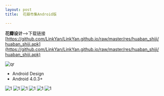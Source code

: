 ```yaml
---
layout: post
title:  花瓣市集Android版

---
```


**花瓣设计**-->下载链接
[https://github.com/LinkYan/LinkYan.github.io/raw/master/res/huaban_shiji/huaban_shiji.apk](https://github.com/LinkYan/LinkYan.github.io/raw/master/res/huaban_shiji/huaban_shiji.apk)

![qr](http://cli.im/qr/3302323?oX1OA)

- Android Design 
- Android 4.0.3+

![1](https://github.com/LinkYan/LinkYan.github.io/raw/master/res/huaban_shiji/Screenshot_2013-11-24-13-47-52.png)
![1](https://github.com/LinkYan/LinkYan.github.io/raw/master/res/huaban_shiji/Screenshot_2013-11-24-13-48-33.png)
![1](https://github.com/LinkYan/LinkYan.github.io/raw/master/res/huaban_shiji/Screenshot_2013-11-24-13-48-39.png)
![1](https://github.com/LinkYan/LinkYan.github.io/raw/master/res/huaban_shiji/Screenshot_2013-11-24-13-48-45.png)
![1](https://github.com/LinkYan/LinkYan.github.io/raw/master/res/huaban_shiji/Screenshot_2013-11-24-13-49-05.png)
![1](https://github.com/LinkYan/LinkYan.github.io/raw/master/res/huaban_shiji/Screenshot_2013-11-24-13-49-13.png)








